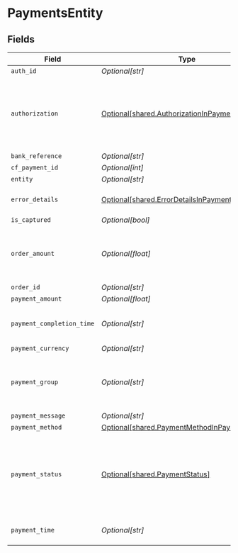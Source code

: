 # PaymentsEntity


## Fields

| Field                                                                                                                                   | Type                                                                                                                                    | Required                                                                                                                                | Description                                                                                                                             |
| --------------------------------------------------------------------------------------------------------------------------------------- | --------------------------------------------------------------------------------------------------------------------------------------- | --------------------------------------------------------------------------------------------------------------------------------------- | --------------------------------------------------------------------------------------------------------------------------------------- |
| `auth_id`                                                                                                                               | *Optional[str]*                                                                                                                         | :heavy_minus_sign:                                                                                                                      | N/A                                                                                                                                     |
| `authorization`                                                                                                                         | [Optional[shared.AuthorizationInPaymentsEntity]](../../models/shared/authorizationinpaymentsentity.md)                                  | :heavy_minus_sign:                                                                                                                      | The authorization details are present for payments which go through the preauthorization workflow. Or else this parameter will be null. |
| `bank_reference`                                                                                                                        | *Optional[str]*                                                                                                                         | :heavy_minus_sign:                                                                                                                      | N/A                                                                                                                                     |
| `cf_payment_id`                                                                                                                         | *Optional[int]*                                                                                                                         | :heavy_minus_sign:                                                                                                                      | N/A                                                                                                                                     |
| `entity`                                                                                                                                | *Optional[str]*                                                                                                                         | :heavy_minus_sign:                                                                                                                      | N/A                                                                                                                                     |
| `error_details`                                                                                                                         | [Optional[shared.ErrorDetailsInPaymentsEntity]](../../models/shared/errordetailsinpaymentsentity.md)                                    | :heavy_minus_sign:                                                                                                                      | The error details are present only for failed payments                                                                                  |
| `is_captured`                                                                                                                           | *Optional[bool]*                                                                                                                        | :heavy_minus_sign:                                                                                                                      | N/A                                                                                                                                     |
| `order_amount`                                                                                                                          | *Optional[float]*                                                                                                                       | :heavy_minus_sign:                                                                                                                      | Order amount can be different from payment amount if you collect service fee from the customer                                          |
| `order_id`                                                                                                                              | *Optional[str]*                                                                                                                         | :heavy_minus_sign:                                                                                                                      | N/A                                                                                                                                     |
| `payment_amount`                                                                                                                        | *Optional[float]*                                                                                                                       | :heavy_minus_sign:                                                                                                                      | N/A                                                                                                                                     |
| `payment_completion_time`                                                                                                               | *Optional[str]*                                                                                                                         | :heavy_minus_sign:                                                                                                                      | This is the time when the payment reaches its terminal state                                                                            |
| `payment_currency`                                                                                                                      | *Optional[str]*                                                                                                                         | :heavy_minus_sign:                                                                                                                      | N/A                                                                                                                                     |
| `payment_group`                                                                                                                         | *Optional[str]*                                                                                                                         | :heavy_minus_sign:                                                                                                                      | Type of payment group. One of ['upi', 'card', 'app', 'netbanking', 'paylater', 'cardless_emi']                                          |
| `payment_message`                                                                                                                       | *Optional[str]*                                                                                                                         | :heavy_minus_sign:                                                                                                                      | N/A                                                                                                                                     |
| `payment_method`                                                                                                                        | [Optional[shared.PaymentMethodInPaymentsEntity]](../../models/shared/paymentmethodinpaymentsentity.md)                                  | :heavy_minus_sign:                                                                                                                      | N/A                                                                                                                                     |
| `payment_status`                                                                                                                        | [Optional[shared.PaymentStatus]](../../models/shared/paymentstatus.md)                                                                  | :heavy_minus_sign:                                                                                                                      | The transaction status can be one of  ["SUCCESS", "NOT_ATTEMPTED", "FAILED", "USER_DROPPED", "VOID", "CANCELLED", "PENDING"]            |
| `payment_time`                                                                                                                          | *Optional[str]*                                                                                                                         | :heavy_minus_sign:                                                                                                                      | This is the time when the payment was initiated                                                                                         |